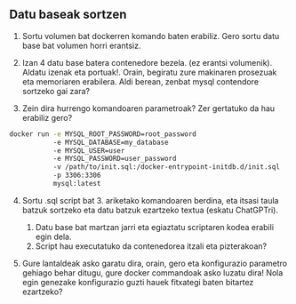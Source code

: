 
## Datu baseak sortzen

1. Sortu volumen bat dockerren komando baten erabiliz. Gero sortu datu base bat volumen horri erantsiz.
   
2. Izan 4 datu base batera contenedore bezela. (ez erantsi volumenik). Aldatu izenak eta portuak!. Orain, begiratu zure makinaren prosezuak eta memoriaren erabilera. Aldi berean, zenbat mysql contendore sortzeko gai zara?

3. Zein dira hurrengo komandoaren parametroak? Zer gertatuko da hau erabiliz gero?

```bash
docker run -e MYSQL_ROOT_PASSWORD=root_password 
           -e MYSQL_DATABASE=my_database 
           -e MYSQL_USER=user 
           -e MYSQL_PASSWORD=user_password 
           -v /path/to/init.sql:/docker-entrypoint-initdb.d/init.sql 
           -p 3306:3306 
           mysql:latest
```
4. Sortu .sql script bat 3. ariketako komandoaren berdina, eta itsasi taula batzuk sortzeko eta datu batzuk ezartzeko textua (eskatu ChatGPTri). 
   1. Datu base bat martzan jarri eta egiaztatu scriptaren kodea erabili egin dela. 
   2. Script hau executatuko da contenedorea itzali eta pizterakoan?

5. Gure lantaldeak asko garatu dira, orain, gero eta konfigurazio parametro gehiago behar ditugu, gure docker commandoak asko luzatu dira! Nola egin genezake konfigurazio guzti hauek fitxategi baten bitartez ezartzeko? 
